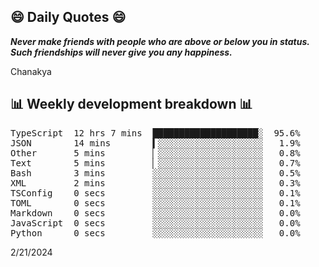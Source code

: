 ## 😄 Daily Quotes 😄

_**Never make friends with people who are above or below you in status. Such friendships will never give you any happiness.**_

Chanakya



## 📊 Weekly development breakdown 📊

<pre>TypeScript  12 hrs 7 mins  ████████████████████░  95.6%
JSON        14 mins        ▍░░░░░░░░░░░░░░░░░░░░   1.9%
Other       5 mins         ▏░░░░░░░░░░░░░░░░░░░░   0.8%
Text        5 mins         ▏░░░░░░░░░░░░░░░░░░░░   0.7%
Bash        3 mins         ░░░░░░░░░░░░░░░░░░░░░   0.5%
XML         2 mins         ░░░░░░░░░░░░░░░░░░░░░   0.3%
TSConfig    0 secs         ░░░░░░░░░░░░░░░░░░░░░   0.1%
TOML        0 secs         ░░░░░░░░░░░░░░░░░░░░░   0.1%
Markdown    0 secs         ░░░░░░░░░░░░░░░░░░░░░   0.0%
JavaScript  0 secs         ░░░░░░░░░░░░░░░░░░░░░   0.0%
Python      0 secs         ░░░░░░░░░░░░░░░░░░░░░   0.0%</pre>

2/21/2024
